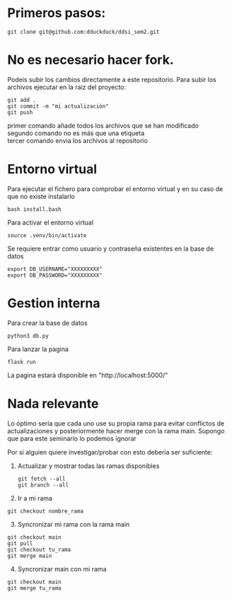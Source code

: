# Primeros pasos:

```
git clone git@github.com:dduckduck/ddsi_sem2.git
```

# No es necesario hacer fork. 
Podeis subir los cambios directamente a este repositorio. Para subir los archivos ejecutar en la raiz del proyecto:
```
git add .
git commit -m "mi actualización"
git push
```

primer comando añade todos los archivos que se han modificado<br>
segundo comando no es más que una etiqueta<br>
tercer comando envia los archivos al repositorio<br>

# Entorno virtual
Para ejecutar el fichero para comprobar el entorno virtual y en su caso de que no existe instalarlo 

```
bash install.bash 
```

Para activar el entorno virtual

```
source .venv/bin/activate 
```

Se requiere entrar como usuario y contraseña existentes en la base de datos
```
export DB_USERNAME="XXXXXXXXX"
export DB_PASSWORD="XXXXXXXXX"
```

# Gestion interna
Para crear la base de datos 
```
python3 db.py
```

Para lanzar la pagina 
```
flask run 
```
La pagina estará disponible en "http://localhost:5000/"


# Nada relevante
Lo óptimo sería que cada uno use su propia rama para evitar conflictos de actualizaciones y posteriormente hacer merge con la rama main. 
Supongo que para este seminario lo podemos ignorar

Por si alguien quiere investigar/probar con esto deberia ser suficiente:

1. Actualizar y mostrar todas las ramas disponibles
    ```
    git fetch --all
    git branch --all
    ```

2. Ir a mi rama
```
git checkout nombre_rama
```

3. Syncronizar mi rama con la rama main
```
git checkout main
git pull
git checkout tu_rama
git merge main
```

4. Syncronizar main con mi rama
```
git checkout main
git merge tu_rama
```
